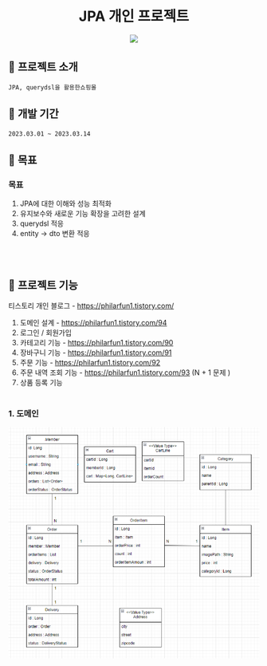
<h1 align="center">JPA 개인 프로젝트</h1>

<p align="center">
  <img src="./Readme_assets/메인페이지.jpg">
<p>


## :convenience_store: 프로젝트 소개
```
JPA, querydsl을 활용한쇼핑몰
```


## 📅 개발 기간
```
2023.03.01 ~ 2023.03.14
```

## 🔨 목표

### 목표
1. JPA에 대한 이해와 성능 최적화
2. 유지보수와 새로운 기능 확장을 고려한 설계
3. querydsl 적응
4. entity -> dto 변환 적응

<br><br>

## 🔨 프로젝트 기능
  
티스토리 개인 블로그 - https://philarfun1.tistory.com/
  
1. 도메인 설계 - https://philarfun1.tistory.com/94
1. 로그인 / 회원가입
2. 카테고리 기능 - https://philarfun1.tistory.com/90
3. 장바구니 기능 - https://philarfun1.tistory.com/91
4. 주문 기능 - https://philarfun1.tistory.com/92
5. 주문 내역 조회 기능 - https://philarfun1.tistory.com/93 (N + 1 문제 )
6. 상품 등록 기능
<br><br>


### 1. 도메인
<p align="center">
  <img src="./readme_assets/domain.PNG">
<p>
<br>





<!--Readme 참고 사이트-->
<!--https://github.com/n0hack/readme-template/blob/main/README.md-->
<!--https://github.com/n0hack/readme-template-->
